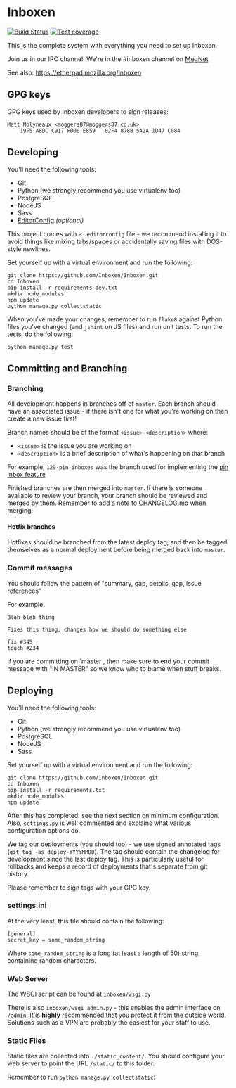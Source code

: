 Inboxen
=======

[![Build Status](https://travis-ci.org/Inboxen/Inboxen.svg?branch=master)](https://travis-ci.org/Inboxen/Inboxen)
[![Test coverage](http://codecov.io/github/Inboxen/Inboxen/coverage.svg?branch=master)](http://codecov.io/github/Inboxen/Inboxen?branch=master)

This is the complete system with everything you need to set up Inboxen.

Join us in our IRC channel! We're in the #inboxen channel on
[MegNet](https://www.megworld.co.uk/irc/)

See also: <https://etherpad.mozilla.org/inboxen>

GPG keys
--------

GPG keys used by Inboxen developers to sign releases:

```
Matt Molyneaux <moggers87@moggers87.co.uk>
    19F5 A8DC C917 FD00 E859   02F4 878B 5A2A 1D47 C084
```
Developing
----------

You'll need the following tools:

* Git
* Python (we strongly recommend you use virtualenv too)
* PostgreSQL
* NodeJS
* Sass
* [EditorConfig](http://editorconfig.org/) *(optional)*

This project comes with a `.editorconfig` file - we recommend installing it to
avoid things like mixing tabs/spaces or accidentally saving files with
DOS-style newlines.

Set yourself up with a virtual environment and run the following:

```
git clone https://github.com/Inboxen/Inboxen.git
cd Inboxen
pip install -r requirements-dev.txt
mkdir node_modules
npm update
python manage.py collectstatic
```

When you've made your changes, remember to run `flake8` against Python files
you've changed (and `jshint` on JS files) and run unit tests. To run the tests,
do the following:

```
python manage.py test
```

Committing and Branching
------------------------

### Branching

All development happens in branches off of `master`. Each branch should have an
associated issue - if there isn't one for what you're working on then create a
new issue first!

Branch names should be of the format `<issue>-<description>` where:

* `<issue>` is the issue you are working on
* `<description>` is a brief description of what's happening on that branch

For example, `129-pin-inboxes` was the branch used for implementing the [pin
inbox feature](https://github.com/Inboxen/Inboxen/issues/129)

Finished branches are then merged into `master`. If there is someone available
to review your branch, your branch should be reviewed and merged by them.
Remember to add a note to CHANGELOG.md when merging!

#### Hotfix branches

Hotfixes should be branched from the latest deploy tag, and then be tagged
themselves as a normal deployment before being merged back into `master`.

### Commit messages

You should follow the pattern of "summary, gap, details, gap, issue references"

For example:

```
Blah blah thing

Fixes this thing, changes how we should do something else

fix #345
touch #234
```

If you are committing on `master , then make sure to end your commit message
with "IN MASTER" so we know who to blame when stuff breaks.

Deploying
---------

You'll need the following tools:

* Git
* Python (we strongly recommend you use virtualenv too)
* PostgreSQL
* NodeJS
* Sass

Set yourself up with a virtual environment and run the following:

```
git clone https://github.com/Inboxen/Inboxen.git
cd Inboxen
pip install -r requirements.txt
mkdir node_modules
npm update
```

After this has completed, see the next section on minimum configuration. Also,
`settings.py` is well commented and explains what various configuration options
do.

We tag our deployments (you should too) - we use signed annotated tags (`git
tag -as deploy-YYYYMMDD`). The tag should contain the changelog for development
since the last deploy tag. This is particularly useful for rollbacks and keeps
a record of deployments that's separate from git history.

Please remember to sign tags with your GPG key.

### settings.ini

At the very least, this file should contain the following:

```
[general]
secret_key = some_random_string
```

Where `some_random_string` is a long (at least a length of 50) string,
containing random characters.

### Web Server

The WSGI script can be found at `inboxen/wsgi.py`

There is also `inboxen/wsgi_admin.py` - this enables the admin interface on
`/admin`. It is **highly** recommended that you protect it from the outside
world.  Solutions such as a VPN are probably the easiest for your staff to use.

### Static Files

Static files are collected into `./static_content/`. You should configure your
web server to point the URL `/static/` to this folder.

Remember to run `python manage.py collectstatic`!
